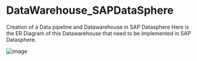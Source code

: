 # DataWarehouse_SAPDataSphere
Creation of a Data pipeline and Datawarehouse in SAP Datasphere
Here is the ER Diagram of this Datawarehouse that need to be implemented in SAP Datasphere.

![image](https://github.com/user-attachments/assets/3b363ce0-ca99-49e5-a165-9ca09dea68fe)
